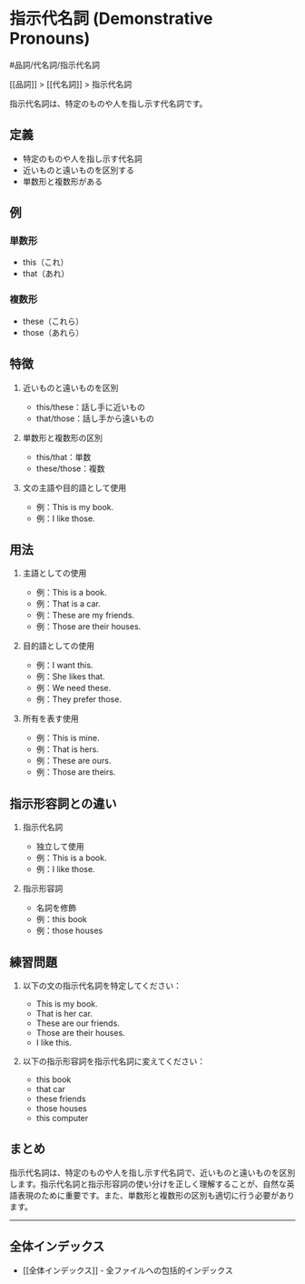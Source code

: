 # 指示代名詞 (Demonstrative Pronouns)

#品詞/代名詞/指示代名詞

[[品詞]] > [[代名詞]] > 指示代名詞

指示代名詞は、特定のものや人を指し示す代名詞です。

## 定義
- 特定のものや人を指し示す代名詞
- 近いものと遠いものを区別する
- 単数形と複数形がある

## 例
### 単数形
- this（これ）
- that（あれ）

### 複数形
- these（これら）
- those（あれら）

## 特徴
1. 近いものと遠いものを区別
   - this/these：話し手に近いもの
   - that/those：話し手から遠いもの

2. 単数形と複数形の区別
   - this/that：単数
   - these/those：複数

3. 文の主語や目的語として使用
   - 例：This is my book.
   - 例：I like those.

## 用法
1. 主語としての使用
   - 例：This is a book.
   - 例：That is a car.
   - 例：These are my friends.
   - 例：Those are their houses.

2. 目的語としての使用
   - 例：I want this.
   - 例：She likes that.
   - 例：We need these.
   - 例：They prefer those.

3. 所有を表す使用
   - 例：This is mine.
   - 例：That is hers.
   - 例：These are ours.
   - 例：Those are theirs.

## 指示形容詞との違い
1. 指示代名詞
   - 独立して使用
   - 例：This is a book.
   - 例：I like those.

2. 指示形容詞
   - 名詞を修飾
   - 例：this book
   - 例：those houses

## 練習問題
1. 以下の文の指示代名詞を特定してください：
   - This is my book.
   - That is her car.
   - These are our friends.
   - Those are their houses.
   - I like this.

2. 以下の指示形容詞を指示代名詞に変えてください：
   - this book
   - that car
   - these friends
   - those houses
   - this computer

## まとめ
指示代名詞は、特定のものや人を指し示す代名詞で、近いものと遠いものを区別します。指示代名詞と指示形容詞の使い分けを正しく理解することが、自然な英語表現のために重要です。また、単数形と複数形の区別も適切に行う必要があります。

---

## 全体インデックス
- [[全体インデックス]] - 全ファイルへの包括的インデックス 